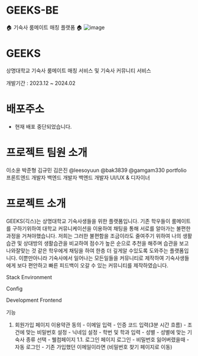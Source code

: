 # GEEKS-BE

🏠 기숙사 룸메이트 매칭 플랫폼 🏠
![image](https://github.com/user-attachments/assets/2cc00fe7-d317-4d87-ae1f-79c72cb58c68)


# GEEKS
상명대학교 기숙사 룸메이트 매칭 서비스 및 기숙사 커뮤니티 서비스

개발기간 : 2023.12 ~ 2024.02

# 배포주소
- 현재 배포 중단되었습니다.

# 프로젝트 팀원 소개
이소윤	박준형	김규민	김은진
@leesoyuun	@bak3839	@gamgam330	portfolio
프론트엔드 개발자	백엔드 개발자	백엔드 개발자	UI/UX & 디자이너

# 프로젝트 소개
GEEKS(긱스)는 상명대학교 기숙사생들을 위한 플랫폼입니다. 기존 학우들이 룸메이트를 구하기위하여 대학교 커뮤니케이션을 이용하여 채팅을 통해 서로를 알아가는 불편한 과정을 거쳐야했습니다. 저희는 그러한 불편함을 조금이라도 줄여주기 위하여 나의 생활습관 및 상대방의 생활습관을 비교하여 점수가 높은 순으로 추천을 해주며 습관을 보고 나와잘맞는 것 같은 학우에게 채팅을 하여 한층 더 깊게알 수있도록 도와주는 플랫폼입니다. 이뿐만아니라 기숙사에서 일어나는 모든일들을 커뮤니티로 제작하여 기숙사생들에게 보다 편안하고 빠른 피드백이 오갈 수 있는 커뮤니티를 제작하였습니다.

Stack
Environment
  

Config


Development
Frontend
     

기능
1. 회원가입 페이지 이용약관 동의 - 이메일 입력 - 인증 코드 입력(3분 시간 흐름) - 조건에 맞는 비밀번호 설정 - 닉네임 설정 - 학번 및 학과 입력 - 성별 - 성별에 맞는 기숙사 종류 선택 - 웰컴페이지 1.1. 로그인 페이지 로그인 - 비밀번호 잃어버렸을때 - 자동 로그인 - 기존 가입했던 이메일이라면 (비밀번호 찾기 페이지로 이동)
